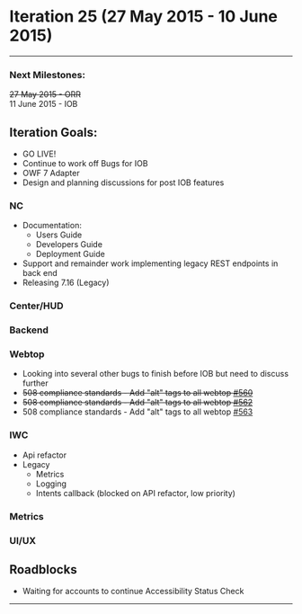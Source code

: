 # Iteration 25 (27 May 2015 - 10 June 2015)

*** 
### Next Milestones:
~~27 May 2015 - ORR~~
<br>11 June 2015 - IOB

## Iteration Goals:
* GO LIVE!
* Continue to work off Bugs for IOB
* OWF 7 Adapter
* Design and planning discussions for post IOB features


### NC 
* Documentation:
   * Users Guide
   * Developers Guide
   * Deployment Guide
* Support and remainder work implementing legacy REST endpoints in back end
* Releasing 7.16 (Legacy)

### Center/HUD

### Backend

### Webtop

* Looking into several other bugs to finish before IOB but need to discuss further
* ~~508 compliance standards - Add "alt" tags to all webtop [#560](http://github.com/ozone-development/ozp-webtop/issues/560)~~
* ~~508 compliance standards - Add "alt" tags to all webtop [#562](http://github.com/ozone-development/ozp-webtop/issues/562)~~
* 508 compliance standards - Add "alt" tags to all webtop [#563](http://github.com/ozone-development/ozp-webtop/issues/563)


### IWC
* Api refactor
* Legacy
    * Metrics
    * Logging
    * Intents callback (blocked on API refactor, low priority)

### Metrics

### UI/UX

## Roadblocks
* Waiting for accounts to continue Accessibility Status Check

***